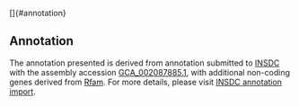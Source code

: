 []{#annotation}

Annotation
----------

The annotation presented is derived from annotation submitted to
[INSDC](http://www.insdc.org) with the assembly accession
[GCA\_002087885.1](http://www.ebi.ac.uk/ena/data/view/GCA_002087885.1),
with additional non-coding genes derived from
[Rfam](http://rfam.xfam.org/). For more details, please visit [INSDC
annotation
import](http://ensemblgenomes.org/info/data/insdc_annotation).
